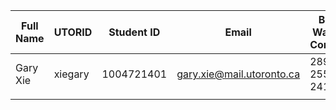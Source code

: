 | Full Name | UTORID  | Student ID | Email                     | Best Way to Contact | Discord Username  |
| --------- | ------- | ---------- | ------------------------- | ------------------- | ----------------- |
| Gary Xie  | xiegary | 1004721401 | gary.xie@mail.utoronto.ca | 289-255-2411        | Lux Nocturna#0135 |
|           |         |            |                           |                     |                   |

